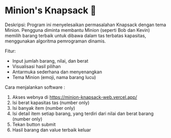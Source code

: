 # Minion's Knapsack 🍌

Deskripsi:
Program ini menyelesaikan permasalahan Knapsack dengan tema Minion. Pengguna diminta membantu Minion (seperti Bob dan Kevin) memilih barang terbaik untuk dibawa dalam tas terbatas kapasitas, menggunakan algoritma pemrograman dinamis.

Fitur:
- Input jumlah barang, nilai, dan berat
- Visualisasi hasil pilihan
- Antarmuka sederhana dan menyenangkan
- Tema Minion (emoji, nama barang lucu)

Cara menjalankan software : 
1. Akses webnya di https://minion-knapsack-web.vercel.app/
2. Isi berat kapasitas tas (number only)
3. Isi banyak item (number only)
4. Isi detail item setiap barang, yang terdiri dari nilai dan berat barang (number only)
5. Tekan button submit 
6. Hasil barang dan value terbaik keluar